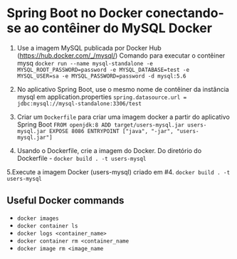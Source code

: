 # Spring Boot no Docker conectando-se ao contêiner do MySQL Docker

1. Use a imagem MySQL publicada por Docker Hub (https://hub.docker.com/_/mysql/)
Comando para executar o contêiner mysq
`docker run --name mysql-standalone -e MYSQL_ROOT_PASSWORD=password -e MYSQL_DATABASE=test -e MYSQL_USER=sa -e MYSQL_PASSWORD=password -d mysql:5.6`

2. No aplicativo Spring Boot, use o mesmo nome de contêiner da instância mysql em application.properties
`spring.datasource.url = jdbc:mysql://mysql-standalone:3306/test`

3. Criar um `Dockerfile` para criar uma imagem docker a partir do aplicativo Spring Boot
`FROM openjdk:8
ADD target/users-mysql.jar users-mysql.jar
EXPOSE 8086
ENTRYPOINT ["java", "-jar", "users-mysql.jar"]`

4. Usando o Dockerfile, crie a imagem do Docker.
Do diretório do Dockerfile - `docker build . -t users-mysql`

5.Execute a imagem Docker (users-mysql) criado em #4.
`docker build . -t users-mysql`

## Useful Docker commands
- `docker images`
- `docker container ls`
- `docker logs <container_name>`
- `docker container rm <container_name`
- `docker image rm <image_name`
